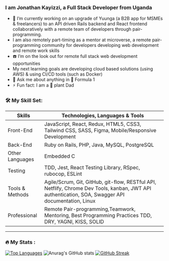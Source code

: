 ### I am Jonathan Kayizzi, a Full Stack Developer from Uganda
  
- 🔭 I’m currently working on an upgrade of Yuunga (a B2B app for MSMEs & freelancers) to an API driven Rails backend and React frontend collaboratively with a remote team of developers through pair-programming.
- I am also remotely part-timing as a mentor at microverse, a remote pair-programming community for developers developing web development and remote work skills
- ☎️ I’m on the look out for remote full stack web development opportunities
- My next learning goals are developing cloud based solutions (using AWS) & using CI/CD tools (such as Docker)
- 💬 Ask me about anything in 🚗 Formula 1
- ⚡ Fun fact: I am a 🌲 plant Dad

### :hammer_and_wrench: My Skill Set: 

| Skills                 | Technologies, Languages & Tools                                                                 |
| ---------------------- | ------------------------------------------------------------------------------------------------|
| Front-End              | JavaScript, React, Redux, HTML5, CSS3, Tailwind CSS, SASS, Figma, Mobile/Responsive Development |
| Back-End               | Ruby on Rails, PHP, Java, MySQL, PostgreSQL                                                     |
| Other Languages        | Embedded C                                                                                      |
| Testing                | TDD, Jest, React Testing Library, RSpec, rubocop, ESLint                                        |
| Tools & Methods        | Agile/Scrum, Git, GitHub, git-flow, RESTful API, Netflify, Chrome Dev Tools, kanban, JWT API authentication, SOA, Swagger API documentation, Linux |
| Professional           | Remote Pair-programming,Teamwork, Mentoring, Best Programming Practices TDD, DRY, YAGNI, KISS, SOLID |
---

### :fire: My Stats :
[![Top Languages](https://github-readme-stats.vercel.app/api/top-langs/?username=JonahKayizzi&layout=compact&theme=vision-friendly-dark)](https://github.com/anuraghazra/github-readme-stats)
![Anurag's GitHub stats](https://github-readme-stats.vercel.app/api?username=JonahKayizzi&show_icons=true&theme=radical)
[![GitHub Streak](http://github-readme-streak-stats.herokuapp.com?user=JonahKayizzi&theme=dark&background=000000)](https://git.io/streak-stats)
<!--
- 🌱 I’m currently learning ...
- 👯 I’m looking to collaborate on ...
- 🤔 I’m looking for help with ...
- 💬 Ask me about ...
- 📫 How to reach me: ...
- 😄 Pronouns: ...
--!>
